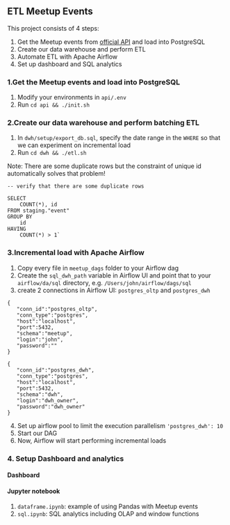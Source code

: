 ## ETL Meetup Events

This project consists of 4 steps:

1. Get the Meetup events from [official API](https://www.meetup.com/meetup_api/) and load into PostgreSQL
2. Create our data warehouse and perform ETL
3. Automate ETL with Apache Airflow 
4. Set up dashboard and SQL analytics


### 1.Get the Meetup events and load into PostgreSQL

1. Modify your environments in `api/.env`
2. Run `cd api && ./init.sh`

### 2.Create our data warehouse and perform batching ETL 

1. In `dwh/setup/export_db.sql`, specify the date range in the `WHERE` so that we can experiment on incremental load
2. Run `cd dwh && ./etl.sh`

Note: There are some duplicate rows but the constraint of unique id automatically solves that problem!

```
-- verify that there are some duplicate rows

SELECT 
	COUNT(*), id
FROM staging."event"
GROUP BY
	id
HAVING 
	COUNT(*) > 1`
```

### 3.Incremental load with Apache Airflow 

1. Copy every file in `meetup_dags` folder to your Airflow dag 
2. Create the `sql_dwh_path` variable in Airflow UI and point that to your `airflow/da/sql` directory, e.g. `/Users/john/airflow/dags/sql`
3. create 2 connections in Airflow UI: `postgres_oltp` and `postgres_dwh`
```
{
   "conn_id":"postgres_oltp",
   "conn_type":"postgres",
   "host":"localhost",
   "port":5432,
   "schema":"meetup",
   "login":"john",
   "password":""
}
 
{
   "conn_id":"postgres_dwh",
   "conn_type":"postgres",
   "host":"localhost",
   "port":5432,
   "schema":"dwh",
   "login":"dwh_owner",
   "password":"dwh_owner"
}
```
4. Set up airflow pool to limit the execution parallelism `'postgres_dwh': 10`
5. Start our DAG 
6. Now, Airflow will start performing incremental loads

### 4. Setup Dashboard and analytics

#### Dashboard

#### Jupyter notebook

1. `dataframe.ipynb`: example of using Pandas with Meetup events
2. `sql.ipynb`: SQL analytics including OLAP and window functions



